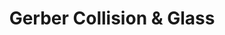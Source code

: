 ---
title: "Gerber Collision & Glass"
url: /highlands-ranch/gerber-collision-and-glass/
shop: car repair
---
